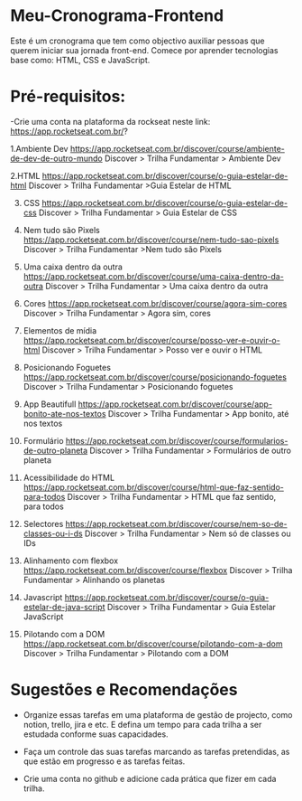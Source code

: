 # Meu-Cronograma-Frontend

Este é um cronograma que tem como objectivo auxiliar pessoas que querem iniciar sua jornada front-end.
Comece por aprender tecnologias base como: HTML, CSS e JavaScript.

# Pré-requisitos:

-Crie uma conta na plataforma da rockseat neste link: https://app.rocketseat.com.br/?

1.Ambiente Dev
https://app.rocketseat.com.br/discover/course/ambiente-de-dev-de-outro-mundo
Discover > Trilha Fundamentar > Ambiente Dev

2.HTML
https://app.rocketseat.com.br/discover/course/o-guia-estelar-de-html
Discover > Trilha Fundamentar >Guia Estelar de HTML

3. CSS
   https://app.rocketseat.com.br/discover/course/o-guia-estelar-de-css
   Discover > Trilha Fundamentar > Guia Estelar de CSS

4. Nem tudo são Pixels
   https://app.rocketseat.com.br/discover/course/nem-tudo-sao-pixels
   Discover > Trilha Fundamentar >Nem tudo são Pixels

5. Uma caixa dentro da outra
   https://app.rocketseat.com.br/discover/course/uma-caixa-dentro-da-outra
   Discover > Trilha Fundamentar > Uma caixa dentro da outra

6. Cores
   https://app.rocketseat.com.br/discover/course/agora-sim-cores
   Discover > Trilha Fundamentar > Agora sim, cores

7. Elementos de mídia
   https://app.rocketseat.com.br/discover/course/posso-ver-e-ouvir-o-html
   Discover > Trilha Fundamentar > Posso ver e ouvir o HTML

8. Posicionando Foguetes
   https://app.rocketseat.com.br/discover/course/posicionando-foguetes
   Discover > Trilha Fundamentar > Posicionando foguetes

9. App Beautifull
   https://app.rocketseat.com.br/discover/course/app-bonito-ate-nos-textos
   Discover > Trilha Fundamentar > App bonito, até nos textos

10. Formulário
    https://app.rocketseat.com.br/discover/course/formularios-de-outro-planeta
    Discover > Trilha Fundamentar > Formulários de outro planeta

11. Acessibilidade do HTML
    https://app.rocketseat.com.br/discover/course/html-que-faz-sentido-para-todos
    Discover > Trilha Fundamentar > HTML que faz sentido, para todos

12. Selectores
    https://app.rocketseat.com.br/discover/course/nem-so-de-classes-ou-i-ds
    Discover > Trilha Fundamentar > Nem só de classes ou IDs

13. Alinhamento com flexbox
    https://app.rocketseat.com.br/discover/course/flexbox
    Discover > Trilha Fundamentar > Alinhando os planetas

14. Javascript
    https://app.rocketseat.com.br/discover/course/o-guia-estelar-de-java-script
    Discover > Trilha Fundamentar > Guia Estelar JavaScript

15. Pilotando com a DOM
    https://app.rocketseat.com.br/discover/course/pilotando-com-a-dom
    Discover > Trilha Fundamentar > Pilotando com a DOM

# Sugestões e Recomendações

- Organize essas tarefas em uma plataforma de gestão de projecto, como notion, trello, jira e etc. E defina um tempo
  para cada trilha a ser estudada conforme suas capacidades.

- Faça um controle das suas tarefas marcando as tarefas pretendidas, as que estão em progresso e as tarefas feitas.

- Crie uma conta no github e adicione cada prática que fizer em cada trilha.
